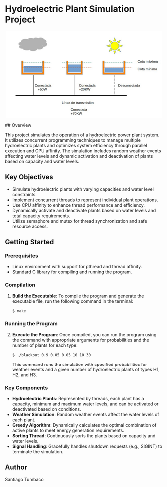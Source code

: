 # Hydroelectric Plant Simulation Project
<p align="center"><img src="hplant.png" style="width:500px; margin:0 auto;" alt="Hydroelectric plant image explanation"></p>
## Overview

This project simulates the operation of a hydroelectric power plant system. It utilizes concurrent programming techniques to manage multiple hydroelectric plants and optimizes system efficiency through parallel execution and CPU affinity. The simulation includes random weather events affecting water levels and dynamic activation and deactivation of plants based on capacity and water levels.

## Key Objectives

- Simulate hydroelectric plants with varying capacities and water level constraints.
- Implement concurrent threads to represent individual plant operations.
- Use CPU affinity to enhance thread performance and efficiency.
- Dynamically activate and deactivate plants based on water levels and total capacity requirements.
- Utilize semaphore and mutex for thread synchronization and safe resource access.

## Getting Started

### Prerequisites

- Linux environment with support for pthread and thread affinity.
- Standard C library for compiling and running the program.

### Compilation

1. **Build the Executable**:
   To compile the program and generate the executable file, run the following command in the terminal:

    ```bash
    $ make
    ```

### Running the Program

2. **Execute the Program**:
   Once compiled, you can run the program using the command with appropriate arguments for probabilities and the number of plants for each type:

    ```bash
    $ ./blackout 0.9 0.05 0.05 10 10 30
    ```

   This command runs the simulation with specified probabilities for weather events and a given number of hydroelectric plants of types H1, H2, and H3.

### Key Components

- **Hydroelectric Plants**: Represented by threads, each plant has a capacity, minimum and maximum water levels, and can be activated or deactivated based on conditions.
- **Weather Simulation**: Random weather events affect the water levels of each plant.
- **Greedy Algorithm**: Dynamically calculates the optimal combination of active plants to meet energy generation requirements.
- **Sorting Thread**: Continuously sorts the plants based on capacity and water levels.
- **Signal Handling**: Gracefully handles shutdown requests (e.g., SIGINT) to terminate the simulation.

## Author

Santiago Tumbaco
